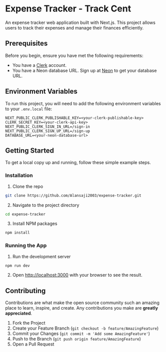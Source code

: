 # Expense Tracker - Track Cent

An expense tracker web application built with Next.js. This project allows users to track their expenses and manage their finances efficiently.

## Prerequisites

Before you begin, ensure you have met the following requirements:

- You have a [Clerk](https://clerk.dev) account.
- You have a Neon database URL. Sign up at [Neon](https://neon.tech) to get your database URL.

## Environment Variables

To run this project, you will need to add the following environment variables to your `.env.local` file:

```plaintext
NEXT_PUBLIC_CLERK_PUBLISHABLE_KEY=<your-clerk-publishable-key>
CLERK_SECRET_KEY=<your-clerk-api-key>
NEXT_PUBLIC_CLERK_SIGN_IN_URL=/sign-in
NEXT_PUBLIC_CLERK_SIGN_UP_URL=/sign-up
DATABASE_URL=<your-neon-database-url>
```

## Getting Started

To get a local copy up and running, follow these simple example steps.

### Installation

1. Clone the repo

```sh
git clone https://github.com/Alansaji2003/expense-tracker.git
```

2. Navigate to the project directory

```sh
cd expense-tracker
```

3. Install NPM packages

```sh
npm install
```

### Running the App

1. Run the development server

```sh
npm run dev
```

2. Open [http://localhost:3000](http://localhost:3000) with your browser to see the result.

## Contributing

Contributions are what make the open source community such an amazing place to learn, inspire, and create. Any contributions you make are **greatly appreciated**.

1. Fork the Project
2. Create your Feature Branch (`git checkout -b feature/AmazingFeature`)
3. Commit your Changes (`git commit -m 'Add some AmazingFeature'`)
4. Push to the Branch (`git push origin feature/AmazingFeature`)
5. Open a Pull Request
